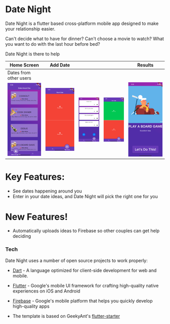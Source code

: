 # Date Night

Date Night is a flutter based cross-platform mobile app designed to make your relationship easier.

Can't decide what to have for dinner? 
Can't choose a movie to watch?
What you want to do with the last hour before bed?

Date Night is there to help


| Home Screen  | Add Date     |              |              |  Results     |
| ------------ | ------------ | ------------ | ------------ | ------------ |
| Dates from other users |    |              |              |              |
| ![Home Screen - Displaying other dates from other users](./docs/readme/image1.png) | ![](./docs/readme/Image2.png) | ![](./docs/readme/Image3.png) | ![](./docs/readme/Image4.png) | ![](./docs/readme/image5.png) |

# Key Features:
  - See dates happening around you
  - Enter in your date ideas, and Date Night will pick the right one for you

# New Features!

  - Automatically uploads ideas to Firebase so other couples can get help deciding

### Tech

Date Night uses a number of open source projects to work properly:

* [Dart] - A language optimized for client-side development for web and mobile.
* [Flutter] - Google's mobile UI framework for crafting high-quality native experiences on iOS and Android 
* [Firebase] - Google's mobile platform that helps you quickly develop high-quality apps 
* The template is based on GeekyAnt's [flutter-starter]

   [Dart]: <https://www.dartlang.org/>
   [Flutter]: <https://flutter.io/>
   [Firebase]: <https://firebase.google.com/>
   [flutter-starter]: <https://github.com/GeekyAnts/flutter-starter>
